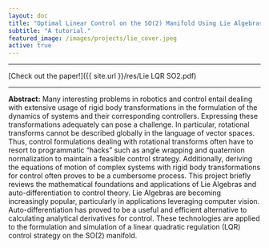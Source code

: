 ```yaml
---
layout: doc
title: "Optimal Linear Control on the SO(2) Manifold Using Lie Algebras and Auto-Differentiation"
subtitle: "A tutorial."
featured_image: /images/projects/lie_cover.jpeg
active: true
---
```


* * *

[Check out the paper!]({{ site.url }}/res/Lie LQR SO2.pdf)

* * *

**Abstract:** Many interesting problems in robotics and control entail dealing with extensive usage of rigid body transformations in the formulation of the dynamics of systems and their corresponding controllers. Expressing these transformations adequately can pose a challenge. In particular, rotational transforms cannot be described globally in the language of vector spaces. Thus, control formulations dealing with rotational transforms often have to resort to programmatic “hacks” such as angle wrapping and quaternion normalization to maintain a feasible control strategy. Additionally, deriving the equations of motion of complex systems with rigid body transformations for control often proves to be a cumbersome process. This project briefly reviews the mathematical foundations and applications of Lie Algebras and auto-differentiation to control theory. Lie Algebras are becoming increasingly popular, particularly in applications leveraging computer vision. Auto-differentiation has proved to be a useful and efficient alternative to calculating analytical derivatives for control. These technologies are applied to the formulation and simulation of a linear quadratic regulation (LQR) control strategy on the SO(2) manifold.
